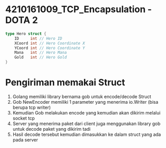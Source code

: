 # 4210161009_TCP_Encapsulation - DOTA 2
```go
type Hero struct {
	ID     int // Hero ID
	XCoord int // Hero Coordinate X
	YCoord int // Hero Coordinate Y
	Mana   int // Hero Mana
	Gold   int // Hero Gold
}
```

# Pengiriman memakai Struct
1. Golang memiliki library bernama gob untuk encode/decode Struct
2. Gob NewEncoder memiliki 1 parameter yang menerima io.Writer (bisa berupa tcp writer)
3. Kemudian Gob melakukan encode yang kemudian akan dikirim melalui socket tcp
4. Server yang menerima paket dari client juga menggunakan library gob untuk decode paket yang dikirim tadi
5. Hasil decode tersebut kemudian dimasukkan ke dalam struct yang ada pada server